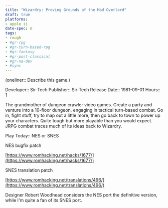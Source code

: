 ```yaml
---
title: "Wizardry: Proving Grounds of the Mad Overlord"
draft: true
platforms:
- apple ii
date-spec: m
tags:
- rough
- #gr-rpg 
- #gr-turn-based-rpg 
- #gr-fantasy 
- #gr-post-classical 
- #gr-na-dev 
- #sync
---
```


(oneliner:: Describe this game.)

Developer:: Sir-Tech
Publisher:: Sir-Tech
Release Date:: 1981-09-01
Hours:: 1

The grandmother of dungeon crawler video games. Create a party and venture into a 10-floor dungeon, engaging in tactical turn-based combat. Go in, fight stuff, try to map out a little more, then go back to town to power up your characters. Quite tough but more playable than you would expect. JRPG combat traces much of its ideas back to Wizardry.

Play Today:: NES or SNES

NES bugfix patch

[https://www.romhacking.net/hacks/1677/](https://www.romhacking.net/hacks/1677/)

SNES translation patch

[https://www.romhacking.net/translations/496/](https://www.romhacking.net/translations/496/)

Designer Robert Woodhead considers the NES port the definitive version, while I'm quite a fan of its SNES port.
